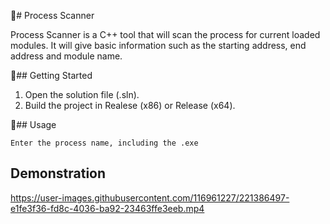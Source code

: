 📖# Process Scanner

Process Scanner is a C++ tool that will scan the process for current loaded modules.
It will give basic information such as the starting address, end address and module name.

🚀## Getting Started
1. Open the solution file (.sln).
2. Build the project in Realese (x86) or Release (x64).

🧪## Usage

```
Enter the process name, including the .exe
```
## Demonstration
https://user-images.githubusercontent.com/116961227/221386497-e1fe3f36-fd8c-4036-ba92-23463ffe3eeb.mp4
